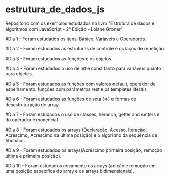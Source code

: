 # estrutura_de_dados_js
Repositório com os exemplos estudados no livro "Estrutura de dados e algoritmos com JavaScript - 2ª Edição - Loiane Groner"

#Dia 1 - Foram estudados os itens: Básico, Variáveis e Operadores. 

#Dia 2 - Foram estudados as estruturas de controle e os laços de repetição.

#Dia 3 - Foram estudados as funções e os objetos.

#Dia 4 - Foram estudados o uso de let e const tanto para variáveis quanto para objetos.

#Dia 5 - Foram estudados as funções com valores default, operador de espelhamento. funções com parâmetros rest e os templates literais

#Dia 6 - Foram estudados as funções de seta (=>) e formas de desestruturação de array. 

#Dia 7 - Foram estudados o uso de classes, herança, getter and setters e do operador exponencial. 

#Dia 8 - Foram estudados os arrays (Declaração, Acesso, Iteração, Acréscimo, Acréscimo na última posição) e o algoritmo da sequência de fibonacci.

#Dia 9 - Foram estudados os arrays(Acréscimo primeira posição, remoção última e primeira posição).

#Dia 10 - Foram estudados novamento os arrays (adição e remoção em uma posição específica do array e os arrays bidimensionais).